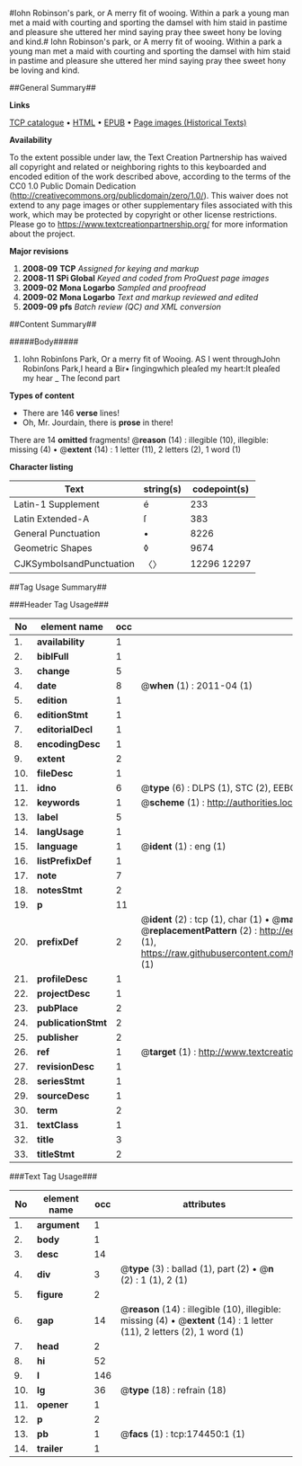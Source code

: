 #Iohn Robinson's park, or A merry fit of wooing. Within a park a young man met a maid with courting and sporting the damsel with him staid in pastime and pleasure she uttered her mind saying pray thee sweet hony be loving and kind.#
Iohn Robinson's park, or A merry fit of wooing. Within a park a young man met a maid with courting and sporting the damsel with him staid in pastime and pleasure she uttered her mind saying pray thee sweet hony be loving and kind.

##General Summary##

**Links**

[TCP catalogue](http://www.ota.ox.ac.uk/tcp/)  • 
[HTML](http://tei.it.ox.ac.uk/tcp/Texts-HTML/free/B03/B03912.html)  • 
[EPUB](http://tei.it.ox.ac.uk/tcp/Texts-EPUB/free/B03/B03912.epub) • 
[Page images (Historical Texts)](https://historicaltexts.jisc.ac.uk/eebo-47012484e)

**Availability**

To the extent possible under law, the Text Creation Partnership has waived all copyright and related or neighboring rights to this keyboarded and encoded edition of the work described above, according to the terms of the CC0 1.0 Public Domain Dedication (http://creativecommons.org/publicdomain/zero/1.0/). This waiver does not extend to any page images or other supplementary files associated with this work, which may be protected by copyright or other license restrictions. Please go to https://www.textcreationpartnership.org/ for more information about the project.

**Major revisions**

1. __2008-09__ __TCP__ *Assigned for keying and markup*
1. __2008-11__ __SPi Global__ *Keyed and coded from ProQuest page images*
1. __2009-02__ __Mona Logarbo__ *Sampled and proofread*
1. __2009-02__ __Mona Logarbo__ *Text and markup reviewed and edited*
1. __2009-09__ __pfs__ *Batch review (QC) and XML conversion*

##Content Summary##

#####Body#####

1. Iohn Robinſons Park, Or a merry fit of Wooing.
AS I went throughJohn Robinſons Park,I heard a Bir• ſingingwhich pleaſed my heart:It pleaſed my hear
    _ The ſecond part

**Types of content**

  * There are 146 **verse** lines!
  * Oh, Mr. Jourdain, there is **prose** in there!

There are 14 **omitted** fragments! 
 @__reason__ (14) : illegible (10), illegible: missing (4)  •  @__extent__ (14) : 1 letter (11), 2 letters (2), 1 word (1)

**Character listing**


|Text|string(s)|codepoint(s)|
|---|---|---|
|Latin-1 Supplement|é|233|
|Latin Extended-A|ſ|383|
|General Punctuation|•|8226|
|Geometric Shapes|◊|9674|
|CJKSymbolsandPunctuation|〈〉|12296 12297|

##Tag Usage Summary##

###Header Tag Usage###

|No|element name|occ|attributes|
|---|---|---|---|
|1.|__availability__|1||
|2.|__biblFull__|1||
|3.|__change__|5||
|4.|__date__|8| @__when__ (1) : 2011-04 (1)|
|5.|__edition__|1||
|6.|__editionStmt__|1||
|7.|__editorialDecl__|1||
|8.|__encodingDesc__|1||
|9.|__extent__|2||
|10.|__fileDesc__|1||
|11.|__idno__|6| @__type__ (6) : DLPS (1), STC (2), EEBO-CITATION (1), OCLC (1), VID (1)|
|12.|__keywords__|1| @__scheme__ (1) : http://authorities.loc.gov/ (1)|
|13.|__label__|5||
|14.|__langUsage__|1||
|15.|__language__|1| @__ident__ (1) : eng (1)|
|16.|__listPrefixDef__|1||
|17.|__note__|7||
|18.|__notesStmt__|2||
|19.|__p__|11||
|20.|__prefixDef__|2| @__ident__ (2) : tcp (1), char (1)  •  @__matchPattern__ (2) : ([0-9\-]+):([0-9IVX]+) (1), (.+) (1)  •  @__replacementPattern__ (2) : http://eebo.chadwyck.com/downloadtiff?vid=$1&page=$2 (1), https://raw.githubusercontent.com/textcreationpartnership/Texts/master/tcpchars.xml#$1 (1)|
|21.|__profileDesc__|1||
|22.|__projectDesc__|1||
|23.|__pubPlace__|2||
|24.|__publicationStmt__|2||
|25.|__publisher__|2||
|26.|__ref__|1| @__target__ (1) : http://www.textcreationpartnership.org/docs/. (1)|
|27.|__revisionDesc__|1||
|28.|__seriesStmt__|1||
|29.|__sourceDesc__|1||
|30.|__term__|2||
|31.|__textClass__|1||
|32.|__title__|3||
|33.|__titleStmt__|2||


###Text Tag Usage###

|No|element name|occ|attributes|
|---|---|---|---|
|1.|__argument__|1||
|2.|__body__|1||
|3.|__desc__|14||
|4.|__div__|3| @__type__ (3) : ballad (1), part (2)  •  @__n__ (2) : 1 (1), 2 (1)|
|5.|__figure__|2||
|6.|__gap__|14| @__reason__ (14) : illegible (10), illegible: missing (4)  •  @__extent__ (14) : 1 letter (11), 2 letters (2), 1 word (1)|
|7.|__head__|2||
|8.|__hi__|52||
|9.|__l__|146||
|10.|__lg__|36| @__type__ (18) : refrain (18)|
|11.|__opener__|1||
|12.|__p__|2||
|13.|__pb__|1| @__facs__ (1) : tcp:174450:1 (1)|
|14.|__trailer__|1||
